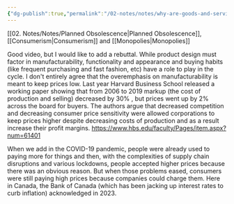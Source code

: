 ```yaml
---
{"dg-publish":true,"permalink":"/02-notes/notes/why-are-goods-and-services-so-crappy/","tags":["Notes/Incomplete"],"created":"2024-02-03T12:02:05.596-04:00","updated":"2024-07-03T10:23:29.000-03:00"}
---
```


[[02. Notes/Notes/Planned Obsolescence\|Planned Obsolescence]], [[Consumerism\|Consumerism]] and [[Monopolies\|Monopolies]]

Good video, but I would like to add a rebuttal. While product design must factor in manufacturability, functionality and appearance and buying habits (like frequent purchasing and fast fashion, etc) have a role to play in the cycle. I don't entirely agree that the overemphasis on manufacturability is meant to keep prices low. Last year Harvard Business School released a working paper showing that from 2006 to 2019 markup (the cost of production and selling) decreased by 30% , but prices went up by 2% across the board for buyers. The authors argue that decreased competition and decreasing consumer price sensitivity were allowed corporations to keep prices higher despite decreasing costs of production and as a result increase their profit margins. https://www.hbs.edu/faculty/Pages/item.aspx?num=61401


When we add in the COVID-19 pandemic, people were already used to paying more for things and then, with the complexities of supply chain disruptions and various lockdowns, people accepted higher prices because there was an obvious reason. But when those problems eased, consumers were still paying high prices because companies could charge them. Here in Canada, the Bank of Canada (which has been jacking up interest rates to curb inflation) acknowledged in 2023.
